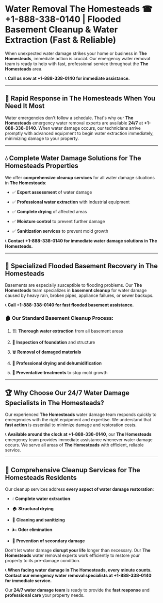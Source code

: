 # Water Removal The Homesteads ☎ +1-888-338-0140 | Flooded Basement Cleanup & Water Extraction (Fast & Reliable)

When unexpected water damage strikes your home or business in **The Homesteads**, immediate action is crucial. Our emergency water removal team is ready to help with fast, professional service throughout the **The Homesteads** area. 

📞 **Call us now at +1-888-338-0140 for immediate assistance.**
---
## 🚀 Rapid Response in The Homesteads When You Need It Most
Water emergencies don't follow a schedule. That's why our **The Homesteads** emergency water removal experts are available **24/7** at **+1-888-338-0140**. When water damage occurs, our technicians arrive promptly with advanced equipment to begin water extraction immediately, minimizing damage to your property.
---
## 💧 Complete Water Damage Solutions for The Homesteads Properties
We offer **comprehensive cleanup services** for all water damage situations in **The Homesteads**:
- ✅ **Expert assessment** of water damage  
- ✅ **Professional water extraction** with industrial equipment  
- ✅ **Complete drying** of affected areas  
- ✅ **Moisture control** to prevent further damage  
- ✅ **Sanitization services** to prevent mold growth  
📞 **Contact +1-888-338-0140 for immediate water damage solutions in The Homesteads.**
---
## 🌊 Specialized Flooded Basement Recovery in The Homesteads
Basements are especially susceptible to flooding problems. Our **The Homesteads** team specializes in **basement cleanup** for water damage caused by heavy rain, broken pipes, appliance failures, or sewer backups. 
📞 **Call +1-888-338-0140 for fast flooded basement assistance.**
### 🏚️ Our Standard Basement Cleanup Process:
1. 🏗️ **Thorough water extraction** from all basement areas  
2. 🔎 **Inspection of foundation** and structure  
3. 🗑️ **Removal of damaged materials**  
4. 💨 **Professional drying and dehumidification**  
5. 🚫 **Preventative treatments** to stop mold growth  
---
## 🏆 Why Choose Our 24/7 Water Damage Specialists in The Homesteads?
Our experienced **The Homesteads** water damage team responds quickly to emergencies with the right equipment and expertise. We understand that **fast action** is essential to minimize damage and restoration costs.
📞 **Available around the clock at +1-888-338-0140**, our **The Homesteads** emergency team provides immediate assistance whenever water damage occurs. We serve all areas of **The Homesteads** with efficient, reliable service.
---
## 🧹 Comprehensive Cleanup Services for The Homesteads Residents
Our cleanup services address **every aspect of water damage restoration**:
- 💧 **Complete water extraction**  
- 🏠 **Structural drying**  
- 🧼 **Cleaning and sanitizing**  
- 🌬️ **Odor elimination**  
- 🚫 **Prevention of secondary damage**  
Don't let water damage **disrupt your life** longer than necessary. Our **The Homesteads** water removal experts work efficiently to restore your property to its pre-damage condition.
📞 **When facing water damage in The Homesteads, every minute counts. Contact our emergency water removal specialists at +1-888-338-0140 for immediate service.**
Our **24/7 water damage team** is ready to provide the **fast response** and **professional care** your property needs.
